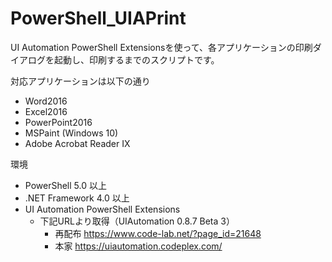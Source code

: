 # PowerShell_UIAPrint
UI Automation PowerShell Extensionsを使って、各アプリケーションの印刷ダイアログを起動し、印刷するまでのスクリプトです。

対応アプリケーションは以下の通り
* Word2016
* Excel2016
* PowerPoint2016
* MSPaint (Windows 10)
* Adobe Acrobat Reader IX

環境
* PowerShell 5.0 以上
* .NET Framework 4.0 以上
* UI Automation PowerShell Extensions
    * 下記URLより取得（UIAutomation 0.8.7 Beta 3）
        * 再配布
        https://www.code-lab.net/?page_id=21648
        * 本家
        https://uiautomation.codeplex.com/


